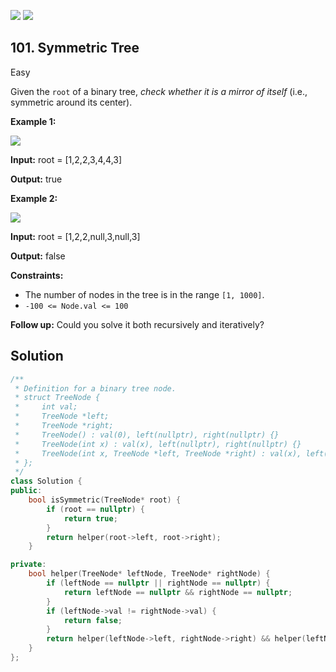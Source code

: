 [![](https://img.shields.io/github/stars/LeetCode-in-Cpp/LeetCode-in-Cpp?label=Stars&style=flat-square)](https://github.com/LeetCode-in-Cpp/LeetCode-in-Cpp)
[![](https://img.shields.io/github/forks/LeetCode-in-Cpp/LeetCode-in-Cpp?label=Fork%20me%20on%20GitHub%20&style=flat-square)](https://github.com/LeetCode-in-Cpp/LeetCode-in-Cpp/fork)

## 101\. Symmetric Tree

Easy

Given the `root` of a binary tree, _check whether it is a mirror of itself_ (i.e., symmetric around its center).

**Example 1:**

![](https://assets.leetcode.com/uploads/2021/02/19/symtree1.jpg)

**Input:** root = [1,2,2,3,4,4,3]

**Output:** true 

**Example 2:**

![](https://assets.leetcode.com/uploads/2021/02/19/symtree2.jpg)

**Input:** root = [1,2,2,null,3,null,3]

**Output:** false 

**Constraints:**

*   The number of nodes in the tree is in the range `[1, 1000]`.
*   `-100 <= Node.val <= 100`

**Follow up:** Could you solve it both recursively and iteratively?



## Solution

```cpp
/**
 * Definition for a binary tree node.
 * struct TreeNode {
 *     int val;
 *     TreeNode *left;
 *     TreeNode *right;
 *     TreeNode() : val(0), left(nullptr), right(nullptr) {}
 *     TreeNode(int x) : val(x), left(nullptr), right(nullptr) {}
 *     TreeNode(int x, TreeNode *left, TreeNode *right) : val(x), left(left), right(right) {}
 * };
 */
class Solution {
public:
    bool isSymmetric(TreeNode* root) {
        if (root == nullptr) {
            return true;
        }
        return helper(root->left, root->right);
    }

private:
    bool helper(TreeNode* leftNode, TreeNode* rightNode) {
        if (leftNode == nullptr || rightNode == nullptr) {
            return leftNode == nullptr && rightNode == nullptr;
        }
        if (leftNode->val != rightNode->val) {
            return false;
        }
        return helper(leftNode->left, rightNode->right) && helper(leftNode->right, rightNode->left);
    }
};
```